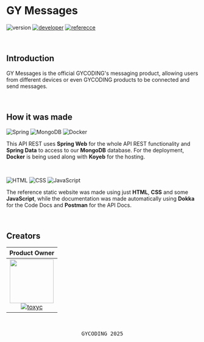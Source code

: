 # GY Messages

![version](https://img.shields.io/badge/version-1.1.1-gold?style=for-the-badge)
[![developer](https://img.shields.io/badge/developed-GYCODING-B833FF?style=for-the-badge)](https://gycoding.com)
[![referecce](https://img.shields.io/badge/reference-api_reference-lightgrey?style=for-the-badge)](https://decent-maddalena-gydevelop-891db581.koyeb.app/)

<br>

## Introduction

GY Messages is the official GYCODING's messaging product, allowing users from different devices or even GYCODING products to be connected and send messages.

<br>

## How it was made

![Spring](https://img.shields.io/badge/Spring-6DB33F?style=for-the-badge&logo=spring&logoColor=white)
![MongoDB](https://img.shields.io/badge/MongoDB-4EA94B?style=for-the-badge&logo=mongodb&logoColor=white)
![Docker](https://img.shields.io/badge/Docker-2CA5E0?style=for-the-badge&logo=docker&logoColor=white)

This API REST uses **Spring Web** for the whole API REST functionality and **Spring Data** to access to our **MongoDB** database. For the deployment, **Docker** is being used along with **Koyeb** for the hosting.

<br>

![HTML](https://img.shields.io/badge/HTML5-E34F26?style=for-the-badge&logo=html5&logoColor=white)
![CSS](https://img.shields.io/badge/CSS3-1572B6?style=for-the-badge&logo=css3&logoColor=white)
![JavaScript](https://img.shields.io/badge/JavaScript-323330?style=for-the-badge&logo=javascript&logoColor=F7DF1E)

The reference static website was made using just **HTML**, **CSS** and some **JavaScript**, while the documentation was made automatically using **Dokka** for the Code Docs and **Postman** for the API Docs.

<br>

## Creators

| Product Owner |
| :---: |
| <img src="https://github.com/gy-toxyc.png?size=115" width=115> <br> [![toxyc](https://img.shields.io/badge/toxyc-yellow?style=for-the-badge)](https://github.com/ghost) |

<br>

<pre align="center">GYCODING 2025</pre>
